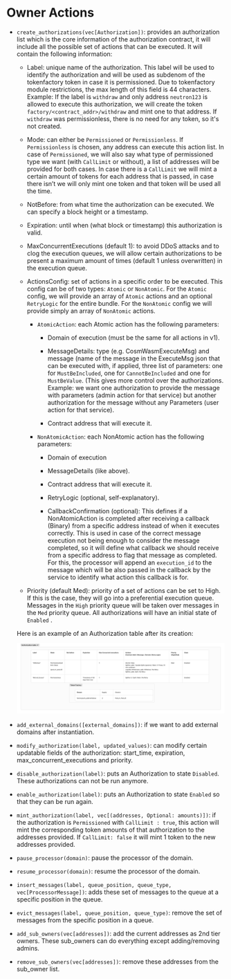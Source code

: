 # Owner Actions

- `create_authorizations(vec[Authorization])`: provides an authorization list which is the core information of the authorization contract, it will include all the possible set of actions that can be executed. It will contain the following information:

  - Label: unique name of the authorization. This label will be used to identify the authorization and will be used as subdenom of the tokenfactory token in case it is permissioned. Due to tokenfactory module restrictions, the max length of this field is 44 characters.
    Example: If the label is `withdraw` and only address `neutron123` is allowed to execute this authorization, we will create the token `factory/<contract_addr>/withdraw` and mint one to that address. If `withdraw` was permissionless, there is no need for any token, so it's not created.

  - Mode: can either be `Permissioned` or `Permissionless`. If `Permissionless` is chosen, any address can execute this action list. In case of `Permissioned`, we will also say what type of permissioned type we want (with `CallLimit` or without), a list of addresses will be provided for both cases. In case there is a `CallLimit` we will mint a certain amount of tokens for each address that is passed, in case there isn’t we will only mint one token and that token will be used all the time.

  - NotBefore: from what time the authorization can be executed. We can specify a block height or a timestamp.

  - Expiration: until when (what block or timestamp) this authorization is valid.

  - MaxConcurrentExecutions (default 1): to avoid DDoS attacks and to clog the execution queues, we will allow certain authorizations to be present a maximum amount of times (default 1 unless overwritten) in the execution queue.

  - ActionsConfig: set of actions in a specific order to be executed. This config can be of two types: `Atomic` or `NonAtomic`. For the `Atomic` config, we will provide an array of `Atomic` actions and an optional `RetryLogic` for the entire bundle. For the `NonAtomic` config we will provide simply an array of `NonAtomic` actions.

    - `AtomicAction`: each Atomic action has the following parameters:

      - Domain of execution (must be the same for all actions in v1).

      - MessageDetails: type (e.g. CosmWasmExecuteMsg) and message (name of the message in the ExecuteMsg json that can be executed with, if applied, three list of parameters: one for `MustBeIncluded`, one for `CannotBeIncluded` and one for `MustBeValue`. (This gives more control over the authorizations. Example: we want one authorization to provide the message with parameters (admin action for that service) but another authorization for the message without any Parameters (user action for that service).
      - Contract address that will execute it.

    - `NonAtomicAction`: each NonAtomic action has the following parameters:

      - Domain of execution

      - MessageDetails (like above).

      - Contract address that will execute it.

      - RetryLogic (optional, self-explanatory).

      - CallbackConfirmation (optional): This defines if a NonAtomicAction is completed after receiving a callback (Binary) from a specific address instead of when it executes correctly. This is used in case of the correct message execution not being enough to consider the message completed, so it will define what callback we should receive from a specific address to flag that message as completed. For this, the processor will append an `execution_id` to the message which will be also passed in the callback by the service to identify what action this callback is for.

  - Priority (default Med): priority of a set of actions can be set to High. If this is the case, they will go into a preferential execution queue. Messages in the `High` priority queue will be taken over messages in the `Med` priority queue.
    All authorizations will have an initial state of `Enabled` .

  Here is an example of an Authorization table after its creation:

  ![Authorization Table](../img/authorization_table.png)

- `add_external_domains([external_domains])`: if we want to add external domains after instantiation.

- `modify_authorization(label, updated_values)`: can modify certain updatable fields of the authorization: start_time, expiration, max_concurrent_executions and priority.

- `disable_authorization(label)`: puts an Authorization to state `Disabled`. These authorizations can not be run anymore.

- `enable_authorization(label)`: puts an Authorization to state `Enabled` so that they can be run again.

- `mint_authorization(label, vec[(addresses, Optional: amounts)])`: if the authorization is `Permissioned` with `CallLimit : true`, this action will mint the corresponding token amounts of that authorization to the addresses provided. If `CallLimit: false` it will mint 1 token to the new addresses provided.

- `pause_processor(domain)`: pause the processor of the domain.

- `resume_processor(domain)`: resume the processor of the domain.

- `insert_messages(label, queue_position, queue_type, vec[ProcessorMessage])`: adds these set of messages to the queue at a specific position in the queue.

- `evict_messages(label, queue_position, queue_type)`: remove the set of messages from the specific position in a queue.

- `add_sub_owners(vec[addresses])`: add the current addresses as 2nd tier owners. These sub_owners can do everything except adding/removing admins.

- `remove_sub_owners(vec[addresses])`: remove these addresses from the sub_owner list.
